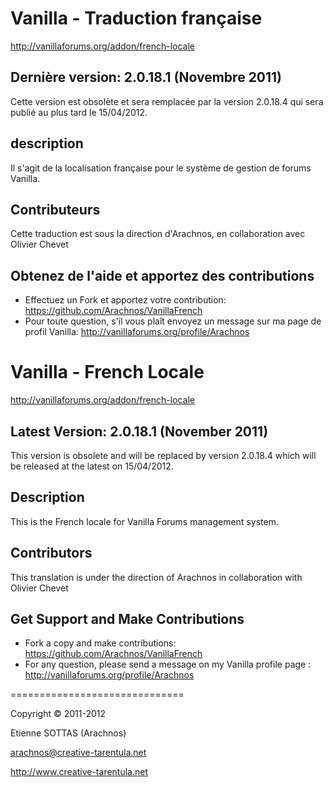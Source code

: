 Vanilla - Traduction française
============================================
http://vanillaforums.org/addon/french-locale

Dernière version: 2.0.18.1 (Novembre 2011)
-----------
Cette version est obsolète et sera remplacée par la version 2.0.18.4 qui sera publié au plus tard le 15/04/2012.

description
-----------
Il s'agit de la localisation française pour le système de gestion de forums Vanilla.

Contributeurs
-----------
Cette traduction est sous la direction d'Arachnos, en collaboration avec Olivier Chevet

Obtenez de l'aide et apportez des contributions
-----------
- Effectuez un Fork et apportez votre contribution: https://github.com/Arachnos/VanillaFrench
- Pour toute question, s'il vous plaît envoyez un message sur ma page de profil Vanilla:
http://vanillaforums.org/profile/Arachnos


Vanilla - French Locale
============================================
http://vanillaforums.org/addon/french-locale

Latest Version: 2.0.18.1 (November 2011)
-----------
This version is obsolete and will be replaced by version 2.0.18.4 which will be released at the latest on 15/04/2012.

Description
-----------
This is the French locale for Vanilla Forums management system.

Contributors
-----------
This translation is under the direction of Arachnos in collaboration with Olivier Chevet

Get Support and Make Contributions
-----------
- Fork a copy and make contributions: https://github.com/Arachnos/VanillaFrench
- For any question, please send a message on my Vanilla profile page :
http://vanillaforums.org/profile/Arachnos

==============================

Copyright &copy; 2011-2012

Etienne SOTTAS (Arachnos)

arachnos@creative-tarentula.net

http://www.creative-tarentula.net